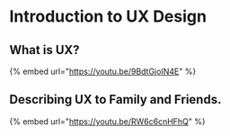 # Introduction to UX Design

## What is UX?

{% embed url="https://youtu.be/9BdtGjoIN4E" %}



## Describing UX to Family and Friends.

{% embed url="https://youtu.be/RW6c6cnHFhQ" %}



 

